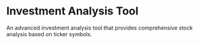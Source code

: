 # Investment Analysis Tool

An advanced investment analysis tool that provides comprehensive stock analysis based on ticker symbols.

